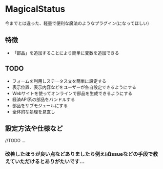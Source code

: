 # MagicalStatus
今までとは違った、軽量で便利な魔法のようなプラグイン(になってほしい)

## 特徴
* 「部品」を追加することにより簡単に変数を追加できる

## TODO
* フォームを利用しステータス文を簡単に設定する
* 表示位置、表示内容などをユーザーが各自設定できるようにする
* Webサイトを使ってオンラインで部品を生成できるようにする
* 経済API系の部品をバンドルする
* 部品をサブモジュールにする
* 全体的な処理を見直し

## 設定方法や仕様など
//TODO ...

### 改善したほうが良い点などありましたら例えばissueなどの手段で教えていただけるとありがたいです...